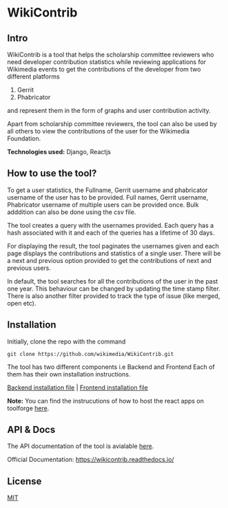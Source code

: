 # WikiContrib

## Intro

WikiContrib is a tool that helps the scholarship committee reviewers who need developer contribution statistics while reviewing applications for Wikimedia events to get the contributions of the developer from two different platforms

1. Gerrit
2. Phabricator

and represent them in the form of graphs and user contribution activity.

Apart from scholarship committee reviewers, the tool can also be used by all others to view the contributions of the user for the Wikimedia Foundation.

**Technologies used:** Django, Reactjs

## How to use the tool?

To get a user statistics, the Fullname, Gerrit username and phabricator username of the user has to be provided. Full names, Gerrit username, Phabricator username of multiple users can be provided once. Bulk adddition can also be done using the csv file.

The tool creates a query with the usernames provided. Each query has a hash associated with it and each of the queries has a lifetime of 30 days.

For displaying the result, the tool paginates the usernames given and each page displays the contributions and statistics of a single user. There will be a next and previous option provided to get the contributions of next and previous users.

In default, the tool searches for all the contributions of the user in the past one year. This behaviour can be changed by updating the time stamp filter. There is also another filter provided to track the type of issue (like merged, open etc).

## Installation

Initially, clone the repo with the command

```commandline
git clone https://github.com/wikimedia/WikiContrib.git
```

The tool has two different components i.e Backend and Frontend Each of them has their own installation instructions.

[Backend installation file](https://github.com/rammanoj/WikiContrib/blob/master/backend/Contraband/Install.md) | [Frontend installation file](https://github.com/rammanoj/WikiContrib/tree/master/frontend/WikiContrib-Frontend/Install.md)

**Note:** You can find the instrucutions of how to host the react apps on toolforge [here](DEPLOYING.md).

## API & Docs

The API documentation of the tool is avialable [here](https://documenter.getpostman.com/view/6222710/SVYurxMj).

Official Documentation: https://wikicontrib.readthedocs.io/

## License

[MIT](https://github.com/rammanoj/WikiContrib/blob/master/LICENSE)

